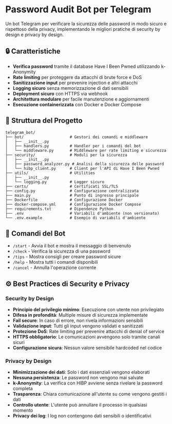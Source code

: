 # Password Audit Bot per Telegram

Un bot Telegram per verificare la sicurezza delle password in modo sicuro e rispettoso della privacy, implementando le migliori pratiche di security by design e privacy by design.

## 🔒 Caratteristiche

- **Verifica password** tramite il database Have I Been Pwned utilizzando k-Anonymity
- **Rate limiting** per proteggere da attacchi di brute force e DoS
- **Sanitizzazione input** per prevenire injection e altri attacchi
- **Logging sicuro** senza memorizzazione di dati sensibili
- **Deployment sicuro** con HTTPS via webhook
- **Architettura modulare** per facile manutenzione e aggiornamenti
- **Esecuzione containerizzata** con Docker e Docker Compose


## 📖 Struttura del Progetto

```
telegram_bot/
├── bot/                    # Gestori dei comandi e middleware
│   ├── __init__.py
│   ├── handlers.py         # Handler per i comandi del bot
│   └── middleware.py       # Middleware per rate limiting e sicurezza
├── security/               # Moduli per la sicurezza
│   ├── __init__.py
│   ├── password_analyzer.py # Analisi della sicurezza delle password
│   └── hibp_client.py      # Client per l'API di Have I Been Pwned
├── utils/                  # Utilities
│   ├── __init__.py
│   └── logging.py          # Logger sicuro
├── certs/                  # Certificati SSL/TLS
├── config.py               # Configurazione centralizzata
├── main.py                 # Punto di ingresso principale
├── Dockerfile              # Configurazione Docker
├── docker-compose.yml      # Configurazione Docker Compose
├── requirements.txt        # Dipendenze Python
├── .env                    # Variabili d'ambiente (non versionato)
└── .env.example            # Esempio di variabili d'ambiente
```

## 📝 Comandi del Bot

- `/start` - Avvia il bot e mostra il messaggio di benvenuto
- `/check` - Verifica la sicurezza di una password
- `/tips` - Mostra consigli per creare password sicure
- `/help` - Mostra tutti i comandi disponibili
- `/cancel` - Annulla l'operazione corrente

## ⚙️ Best Practices di Security e Privacy

### Security by Design

- **Principio del privilegio minimo**: Esecuzione con utente non privilegiato
- **Difesa in profondità**: Multiple misure di sicurezza implementate
- **Fail secure**: In caso di errore, non rivela informazioni sensibili
- **Validazione input**: Tutti gli input vengono validati e sanitizzati
- **Protezione DoS**: Rate limiting per prevenire attacchi di denial of service
- **HTTPS obbligatorio**: Le comunicazioni avvengono solo tramite canali sicuri
- **Configurazione sicura**: Nessun valore sensibile hardcoded nel codice

### Privacy by Design

- **Minimizzazione dei dati**: Solo i dati essenziali vengono elaborati
- **Nessuna persistenza**: Le password non vengono mai salvate
- **k-Anonymity**: La verifica con HIBP avviene senza rivelare la password completa
- **Trasparenza**: Chiara comunicazione all'utente su come vengono gestiti i dati
- **Controllo utente**: L'utente può annullare il processo in qualsiasi momento
- **Privacy dei log**: I log non contengono dati sensibili o identificativi

